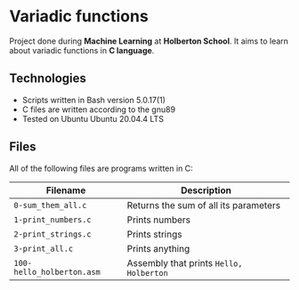 # Variadic functions
Project done during **Machine Learning** at **Holberton School**. It aims to learn about variadic functions in **C language**.

## Technologies
* Scripts written in Bash version 5.0.17(1)
* C files are written according to the gnu89
* Tested on Ubuntu Ubuntu 20.04.4 LTS

## Files
All of the following files are programs written in C:

| Filename | Description |
| -------- | ----------- |
| `0-sum_them_all.c` | Returns the sum of all its parameters |
| `1-print_numbers.c` | Prints numbers |
| `2-print_strings.c` | Prints strings |
| `3-print_all.c` | Prints anything |
| `100-hello_holberton.asm` | Assembly that prints `Hello, Holberton` |
